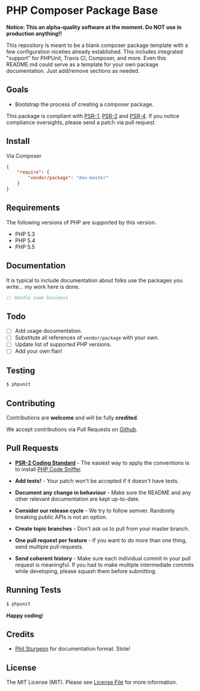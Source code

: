PHP Composer Package Base
===

__Notice: This an alpha-quality software at the moment. Do NOT use in production anything!!__

This repository is meant to be a blank composer package template with a few configuration niceties
already established. This includes integrated "support" for PHPUnit, Travis CI, Composer, and more.
Even this README.md could serve as a template for your own package documentation. Just add/remove sections
as needed.

## Goals

* Bootstrap the process of creating a composer package.

This package is compliant with [PSR-1][], [PSR-2][] and [PSR-4][]. If you
notice compliance oversights, please send a patch via pull request.

[PSR-1]: https://github.com/php-fig/fig-standards/blob/master/accepted/PSR-1-basic-coding-standard.md
[PSR-2]: https://github.com/php-fig/fig-standards/blob/master/accepted/PSR-2-coding-style-guide.md
[PSR-4]: https://github.com/php-fig/fig-standards/blob/master/accepted/PSR-4-autoloader.md

## Install

Via Composer

``` json
{
    "require": {
        "vendor/package": "dev-master"
    }
}
```

## Requirements

The following versions of PHP are supported by this version.

* PHP 5.3
* PHP 5.4
* PHP 5.5

## Documentation

It is typical to include documentation about folks use the packages you write… my work here is done.

``` php
// Handle some business
```

## Todo

- [ ] Add usage documentation.
- [ ] Substitute all references of `vendor/package` with your own.
- [ ] Update list of supported PHP versions.
- [ ] Add your own flair!

## Testing

``` bash
$ phpunit
```

## Contributing

Contributions are **welcome** and will be fully **credited**.

We accept contributions via Pull Requests on [Github](https://github.com/vendor/package).

## Pull Requests

- **[PSR-2 Coding Standard](https://github.com/php-fig/fig-standards/blob/master/accepted/PSR-2-coding-style-guide.md)** - The easiest way to apply the conventions is to install [PHP Code Sniffer](http://pear.php.net/package/PHP_CodeSniffer).

- **Add tests!** - Your patch won't be accepted if it doesn't have tests.

- **Document any change in behaviour** - Make sure the README and any other relevant documentation are kept up-to-date.

- **Consider our release cycle** - We try to follow semver. Randomly breaking public APIs is not an option.

- **Create topic branches** - Don't ask us to pull from your master branch.

- **One pull request per feature** - If you want to do more than one thing, send multiple pull requests.

- **Send coherent history** - Make sure each individual commit in your pull request is meaningful. If you had to make multiple intermediate commits while developing, please squash them before submitting.

## Running Tests

``` bash
$ phpunit
```

**Happy coding**!

## Credits

- [Phil Sturgeon](https://github.com/philsturgeon) for documentation format. Stole!

## License

The MIT License (MIT). Please see [License File](./LICENSE) for more information.